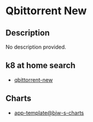 # Qbittorrent New

## Description

No description provided.

## k8 at home search

- [qbittorrent-new](https://nanne.dev/k8s-at-home-search/#/qbittorrent-new)

## Charts

- [app-template@bjw-s-charts](https://bjw-s.github.io/helm-charts/)
